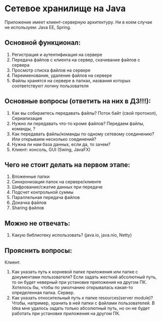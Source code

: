 # Сетевое хранилище на Java

Приложение имеет клиент-серверную архитектуру.
Ни в коем случае не используем: Java EE, Spring.

## Основной функционал:
1. Регистрация и аутентификация на сервере
2. Передача файлов с клиента на сервер, скачивание файлов с сервера
3. Просмотр списка файлов на сервере
4. Переименование, удаление файлов на сервере
5. Файлы хранятся на сервере в папках, названия которых
соответствуют логину пользователя

## Основные вопросы (ответить на них в ДЗ!!!):
1. Как вы собираетесь передавать файлы?
Поток байт (свой протокол), Сериализация
2. Нужно ли передавать что-то кроме файлов?
Передаем файлы, команды, ?
3. Как передавать файлы/команды по одному сетевому соединению? 
Или открываем несколько соединений?
4. Нужна ли нам база данных, если да, то зачем?
5. Клиент: консоль, GUI (Swing, JavaFX)

## Чего не стоит делать на первом этапе:
1. Вложенные папки
2. Синхронизация папок на сервере/клиенте
3. Шифрование/сжатие данных при передаче
4. Подсчет контрольной суммы
5. Параллельная передача файлов
6. Докачка файлов
7. Sharing файлов

## Можно не отвечать:
1. Какую библиотеку использовать? (java.io, java.nio, Netty)

## Прояснить вопросы:
Клиент.
1. Как указать путь к корневой папке приложения или 
папке с документами пользователя? Если задать жесткий 
абсолютный путь, то он будет неверный при установке приложения
на другом ПК. Хотелось бы, чтобы по умолчанию открывалась 
какая-то определенная папка.
Сервер.
1. Как указать относительный путь к папке resources(server module)? 
Чтобы, например, хранить в ней папки с файлами пользователей.
В Idea мне удалось задать только абсолютный путь, но он не будет
работать при установке приложения на другом ПК.